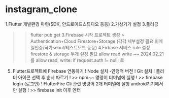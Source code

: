 # instagram_clone
1.Flutter 개발환경 마련(SDK, 안드로이드스튜디오 등등)
2.가상기기 설정
3.플러긍
>> flutter pub get 
3.Firebase 시작
프로젝트 생성 > Authentication+Cloud Firestore+Storage (각각 세부설정 필요 이메일인증/국가seoul/테스트모드 등등)
4.Firbase 서비스 rule 설정
firestore & storage 두개 설정 필요
>> allow read write ~~ 2024.02.21
를
>> allow read, write:
>>  if request.auth != null;
로
5. Flutter프로젝트에 Firebase 연동하기
! Node 설치 -안정적 버전
! Git 설치
! 플러터 아이콘 선택 후 순서 따르기
! >> npm~~ 명령어 터미널에 실행
! >> firebase login      (로그인)
! FlutterFire Cli 관련 명령어 2개 터미널에 실행
android기기에서만 실행
! >> firebase init
이후 엔터
